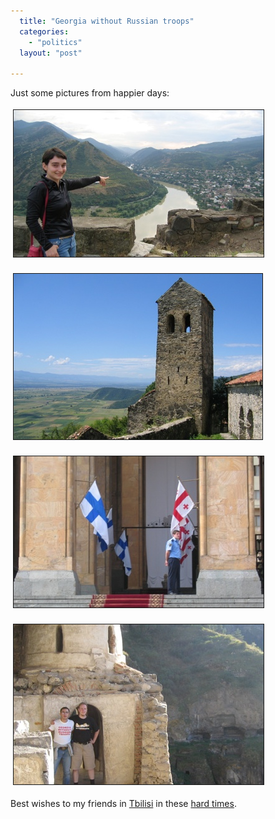```yaml
---
  title: "Georgia without Russian troops"
  categories: 
    - "politics"
  layout: "post"

---
```

<p>
Just some pictures from happier days:
</p><p>
<a href="/files/the_kura_river.JPG"><img src="/files/the_kura_river-tm.jpg" height="235" width="400" border="1" hspace="4" vspace="4" alt="Taya and the Mtqvari river" title="Taya and the Mtqvari river" /></a>
</p><p>
<a href="/files/view_over_kakhetia.JPG"><img src="/files/view_over_kakhetia-tm.jpg" height="265" width="398" border="1" hspace="4" vspace="4" alt="View over Kakhetia" title="View over Kakhetia" /></a>
</p><p>
<a href="/files/Georgian_and_Finnish_flags_parliament.JPG"><img src="/files/Georgian_and_Finnish_flags_parliament-tm.jpg" height="242" width="400" border="1" hspace="4" vspace="4" alt="Georgian and Finnish Flags in the Parliament" title="Georgian and Finnish Flags in the Parliament" /></a>
</p><p>
<a href="/files/Georgia_without_Russian_troops.JPG"><img src="/files/Georgia_without_Russian_troops-tm.jpg" height="256" width="400" border="1" hspace="4" vspace="4" alt="Sincere wish: Georgia without Russian troops" title="Sincere wish: Georgia without Russian troops" /></a>
</p><p>
Best wishes to my friends in <a href="http://en.wikipedia.org/wiki/Tbilisi">Tbilisi</a> in these <a href="http://en.wikipedia.org/wiki/2008_South_Ossetia_war">hard times</a>.
</p>
